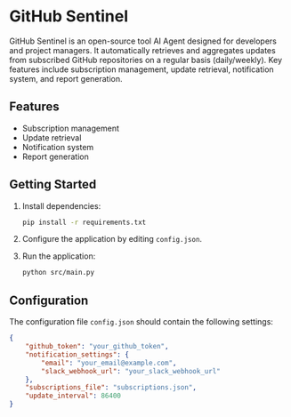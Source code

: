 # GitHub Sentinel

GitHub Sentinel is an open-source tool AI Agent designed for developers and project managers. It automatically retrieves and aggregates updates from subscribed GitHub repositories on a regular basis (daily/weekly). Key features include subscription management, update retrieval, notification system, and report generation.

## Features
- Subscription management
- Update retrieval
- Notification system
- Report generation

## Getting Started
1. Install dependencies:
    ```sh
    pip install -r requirements.txt
    ```

2. Configure the application by editing `config.json`.

3. Run the application:
    ```sh
    python src/main.py
    ```

## Configuration
The configuration file `config.json` should contain the following settings:
```json
{
    "github_token": "your_github_token",
    "notification_settings": {
        "email": "your_email@example.com",
        "slack_webhook_url": "your_slack_webhook_url"
    },
    "subscriptions_file": "subscriptions.json",
    "update_interval": 86400
}
```
